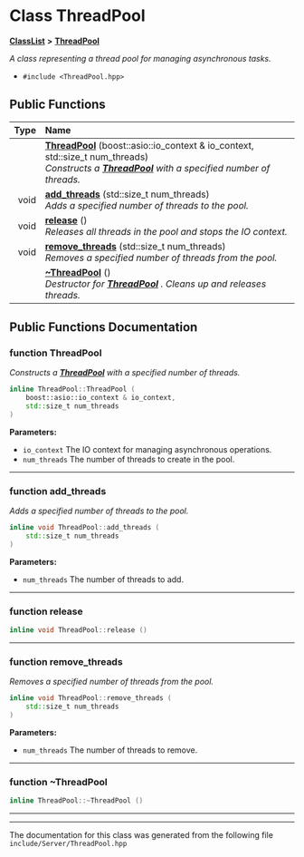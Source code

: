 

# Class ThreadPool



[**ClassList**](annotated.md) **>** [**ThreadPool**](classThreadPool.md)



_A class representing a thread pool for managing asynchronous tasks._ 

* `#include <ThreadPool.hpp>`





































## Public Functions

| Type | Name |
| ---: | :--- |
|   | [**ThreadPool**](#function-threadpool) (boost::asio::io\_context & io\_context, std::size\_t num\_threads) <br>_Constructs a_ [_**ThreadPool**_](classThreadPool.md) _with a specified number of threads._ |
|  void | [**add\_threads**](#function-add_threads) (std::size\_t num\_threads) <br>_Adds a specified number of threads to the pool._  |
|  void | [**release**](#function-release) () <br>_Releases all threads in the pool and stops the IO context._  |
|  void | [**remove\_threads**](#function-remove_threads) (std::size\_t num\_threads) <br>_Removes a specified number of threads from the pool._  |
|   | [**~ThreadPool**](#function-threadpool) () <br>_Destructor for_ [_**ThreadPool**_](classThreadPool.md) _. Cleans up and releases threads._ |




























## Public Functions Documentation




### function ThreadPool 

_Constructs a_ [_**ThreadPool**_](classThreadPool.md) _with a specified number of threads._
```C++
inline ThreadPool::ThreadPool (
    boost::asio::io_context & io_context,
    std::size_t num_threads
) 
```





**Parameters:**


* `io_context` The IO context for managing asynchronous operations. 
* `num_threads` The number of threads to create in the pool. 




        

<hr>



### function add\_threads 

_Adds a specified number of threads to the pool._ 
```C++
inline void ThreadPool::add_threads (
    std::size_t num_threads
) 
```





**Parameters:**


* `num_threads` The number of threads to add. 




        

<hr>



### function release 

```C++
inline void ThreadPool::release () 
```




<hr>



### function remove\_threads 

_Removes a specified number of threads from the pool._ 
```C++
inline void ThreadPool::remove_threads (
    std::size_t num_threads
) 
```





**Parameters:**


* `num_threads` The number of threads to remove. 




        

<hr>



### function ~ThreadPool 

```C++
inline ThreadPool::~ThreadPool () 
```




<hr>

------------------------------
The documentation for this class was generated from the following file `include/Server/ThreadPool.hpp`

